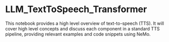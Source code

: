 # LLM_TextToSpeech_Transformer

This notebook provides a high level overview of text-to-speech (TTS). It will cover high level concepts and discuss each component in a standard TTS pipeline, providing relevant examples and code snippets using NeMo.

